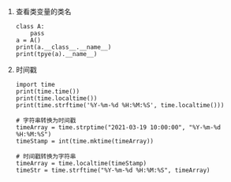 1. 查看类变量的类名

   ```python{.line-numbers}
   class A:
       pass
   a = A()
   print(a.__class__.__name__)
   print(tpye(a).__name__)
   ```

2. 时间戳

    ```python{.line-numbers}
    import time
    print(time.time())
    print(time.localtime())
    print(time.strftime('%Y-%m-%d %H:%M:%S', time.localtime()))

    # 字符串转换为时间戳
    timeArray = time.strptime("2021-03-19 10:00:00", "%Y-%m-%d %H:%M:%S")
    timeStamp = int(time.mktime(timeArray))
    
    # 时间戳转换为字符串
    timeArray = time.localtime(timeStamp)
    timeStr = time.strftime("%Y-%m-%d %H:%M:%S", timeArray)
    ```
